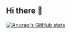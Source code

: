## Hi there 👋
[![Anurag's GitHub stats](https://github-readme-stats.vercel.app/api?username=TamaroWalter)](https://github.com/anuraghazra/github-readme-stats)
<!--
**TamaroWalter/TamaroWalter** is a ✨ _special_ ✨ repository because its `README.md` (this file) appears on your GitHub profile.

Here are some ideas to get you started:

- 🔭 I’m currently working on ...
- 🌱 I’m currently learning ...
- 👯 I’m looking to collaborate on ...
- 🤔 I’m looking for help with ...
- 💬 Ask me about ...
- 📫 How to reach me: ...
- 😄 Pronouns: ...
- ⚡ Fun fact: ...
-->
